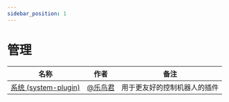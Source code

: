 ```yaml
---
sidebar_position: 1
---
```


# 管理

| 名称  |  作者  | 备注  |
|-------| ----- |------ |
| [系统 (system-plugin)](https://github.com/yoimiya-kokomi/Miao-Yunzai/tree/system) | [@乐鸟君](https://gitee.com/Le-niao) | 用于更友好的控制机器人的插件 |

